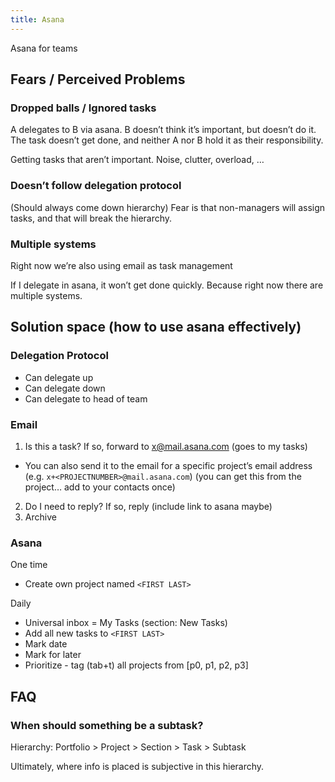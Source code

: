 ```yaml
---
title: Asana
---
```


Asana for teams

## Fears / Perceived Problems

### Dropped balls / Ignored tasks

A delegates to B via asana. B doesn’t think it’s important, but doesn’t do it. The task doesn’t get done, and neither A nor B hold it as their responsibility.

Getting tasks that aren’t important. Noise, clutter, overload, …


### Doesn’t follow delegation protocol

(Should always come down hierarchy)
Fear is that non-managers will assign tasks, and that will break the hierarchy.


### Multiple systems
Right now we’re also using email as task management

If I delegate in asana, it won’t get done quickly. Because right now there are multiple systems.


## Solution space (how to use asana effectively)

### Delegation Protocol
- Can delegate up
- Can delegate down
- Can delegate to head of team


### Email
1. Is this a task? If so, forward to x@mail.asana.com (goes to my tasks)
  - You can also send it to the email for a specific project’s email address (e.g. `x+<PROJECTNUMBER>@mail.asana.com`) (you can get this from the project… add to your contacts once)
2. Do I need to reply? If so, reply (include link to asana maybe)
3. Archive


### Asana
One time
- Create own project named `<FIRST LAST>`

Daily
- Universal inbox = My Tasks (section: New Tasks)
- Add all new tasks to `<FIRST LAST>`
- Mark date
- Mark for later
- Prioritize - tag (tab+t) all projects from [p0, p1, p2, p3]


## FAQ

### When should something be a subtask?

Hierarchy: Portfolio > Project > Section > Task > Subtask

Ultimately, where info is placed is subjective in this hierarchy.
